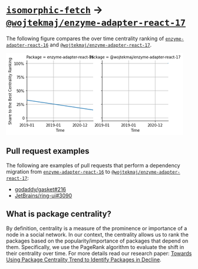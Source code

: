 # [`isomorphic-fetch`](https://www.npmjs.com/package/enzyme-adapter-react-16) -> [`@wojtekmaj/enzyme-adapter-react-17`](https://www.npmjs.com/package/@wojtekmaj/enzyme-adapter-react-17)

The following figure compares the over time centrality ranking of [`enzyme-adapter-react-16`](https://www.npmjs.com/package/enzyme-adapter-react-16) and [`@wojtekmaj/enzyme-adapter-react-17`](https://www.npmjs.com/package/@wojtekmaj/enzyme-adapter-react-17).

![the centrality of enzyme-adapter-react-16 and @wojtekmaj/enzyme-adapter-react-17](../figs/enzyme-adapter-react-16_@wojtekmaj_enzyme-adapter-react-17.png)

## Pull request examples

The following are examples of pull requests that perform a dependency migration from [`enzyme-adapter-react-16`](https://www.npmjs.com/package/enzyme-adapter-react-16) to [`@wojtekmaj/enzyme-adapter-react-17`](https://www.npmjs.com/package/@wojtekmaj/enzyme-adapter-react-17):

- [godaddy/gasket#216](https://github.com/godaddy/gasket/pull/216)
- [JetBrains/ring-ui#3090](https://github.com/JetBrains/ring-ui/pull/3090)

## What is package centrality?

By definition, centrality is a measure of the prominence or importance of a node in a social network.
In our context, the centrality allows us to rank the packages based on the popularity/importance of packages that depend on them.
Specifically, we use the PageRank algorithm to evaluate the shift in their centrality over time.
For more details read our research paper: [Towards Using Package Centrality Trend to Identify Packages in Decline](https://arxiv.org/abs/2107.10168).

